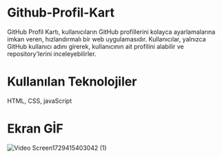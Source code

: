 # Github-Profil-Kart

GitHub Profil Kartı, kullanıcıların GitHub profillerini kolayca ayarlamalarına imkan veren, hızlandırmalı bir web uygulamasıdır. Kullanıcılar, yalnızca GitHub kullanıcı adını girerek, kullanıcının ait profilini alabilir ve repository'lerini inceleyebilirler. 

# Kullanılan Teknolojiler

HTML, CSS, javaScript

# Ekran GİF

![Video Screen1729415403042 (1)](https://github.com/user-attachments/assets/e2a17367-1571-4df9-8c80-0e076d64ae4a)




